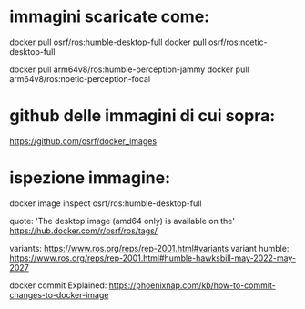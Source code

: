 
# immagini scaricate come:

docker pull osrf/ros:humble-desktop-full
docker pull osrf/ros:noetic-desktop-full

docker pull arm64v8/ros:humble-perception-jammy
docker pull arm64v8/ros:noetic-perception-focal

# github delle immagini di cui sopra:

https://github.com/osrf/docker_images

# ispezione immagine:

docker image inspect osrf/ros:humble-desktop-full


quote: 'The desktop image (amd64 only) is available on the'
https://hub.docker.com/r/osrf/ros/tags/


variants: https://www.ros.org/reps/rep-2001.html#variants
variant humble: https://www.ros.org/reps/rep-2001.html#humble-hawksbill-may-2022-may-2027


docker commit Explained: https://phoenixnap.com/kb/how-to-commit-changes-to-docker-image


